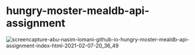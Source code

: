 # hungry-moster-mealdb-api-assignment

![screencapture-abu-nasim-lomani-github-io-hungry-moster-mealdb-api-assignment-index-html-2021-02-07-20_36_49](https://user-images.githubusercontent.com/68380516/107149796-e431ca80-6984-11eb-8eb8-e42bd17bf2a9.png)
